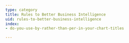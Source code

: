 ```yaml
---
type: category
title: Rules to Better Business Intelligence
uid: rules-to-better-business-intelligence
index:
- do-you-use-by-rather-than-per-in-your-chart-titles

---
```




